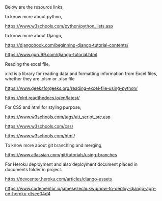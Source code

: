 

Below are the resource links,

to know more about python,

https://www.w3schools.com/python/python_lists.asp

to know more about Django,

https://djangobook.com/beginning-django-tutorial-contents/

https://www.guru99.com/django-tutorial.html

Reading the excel file,

xlrd is a library for reading data and formatting information from Excel files, whether they are .xlsm or .xlsx file

https://www.geeksforgeeks.org/reading-excel-file-using-python/

https://xlrd.readthedocs.io/en/latest/

For CSS and html for styling purpose,

https://www.w3schools.com/tags/att_script_src.asp

https://www.w3schools.com/css/

https://www.w3schools.com/html/

To know more about git branching and merging,

https://www.atlassian.com/git/tutorials/using-branches

For Heroku deployment and also deployment document placed in documents folder in project.

https://devcenter.heroku.com/articles/django-assets

https://www.codementor.io/jamesezechukwu/how-to-deploy-django-app-on-heroku-dtsee04d4
